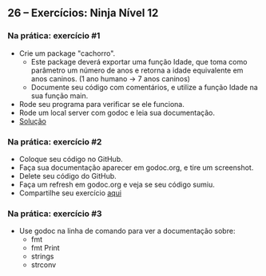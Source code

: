 ## 26 – Exercícios: Ninja Nível 12

### Na prática: exercício #1

- Crie um package "cachorro".
    - Este package deverá exportar uma função Idade, que toma como parâmetro um número de anos e retorna a idade equivalente em anos caninos. (1 ano humano → 7 anos caninos)
    - Documente seu código com comentários, e utilize a função Idade na sua função main.
- Rode seu programa para verificar se ele funciona.
- Rode um local server com godoc e leia sua documentação.
- [Solução](https://github.com/ellenkorbes/aprendago/tree/master/c%C3%B3digo/26_exercicios-ninja-12/01_cachorro)

### Na prática: exercício #2

- Coloque seu código no GitHub.
- Faça sua documentação aparecer em godoc.org, e tire um screenshot.
- Delete seu código do GitHub.
- Faça um refresh em godoc.org e veja se seu código sumiu.
- Compartilhe seu exercício [aqui](https://github.com/ellenkorbes/aprendago/issues/79)

### Na prática: exercício #3

- Use godoc na linha de comando para ver a documentação sobre:
    - fmt
    - fmt Print
    - strings
    - strconv
